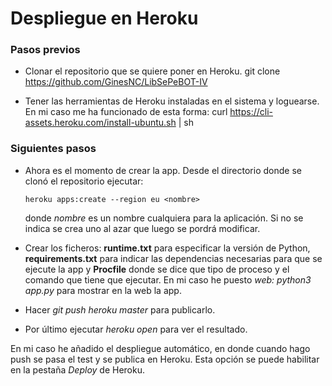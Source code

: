 # Despliegue en Heroku

### Pasos previos
- Clonar el repositorio que se quiere poner en Heroku.
      git clone https://github.com/GinesNC/LibSePeBOT-IV

- Tener las herramientas de Heroku instaladas en el sistema y loguearse. En mi caso me ha funcionado de esta forma:
      curl https://cli-assets.heroku.com/install-ubuntu.sh | sh

### Siguientes pasos

- Ahora es el momento de crear la app. Desde el directorio donde se clonó el repositorio ejecutar:

      heroku apps:create --region eu <nombre>

    donde _nombre_ es un nombre cualquiera para la aplicación. Si no se indica se crea uno al azar que luego se pordrá modificar.

- Crear los ficheros: **runtime.txt** para especificar la versión de Python, **requirements.txt** para indicar las dependencias necesarias para que se ejecute la app y **Procfile** donde se dice que tipo de proceso y el comando que tiene que ejecutar. En mi caso he puesto _web: python3 app.py_ para mostrar en la web la app.

- Hacer _git push heroku master_ para publicarlo.

- Por último ejecutar _heroku open_ para ver el resultado.

En mi caso he añadido el despliegue automático, en donde cuando hago push se pasa el test y se publica en Heroku. Esta opción se puede habilitar en la pestaña _Deploy_ de Heroku.
